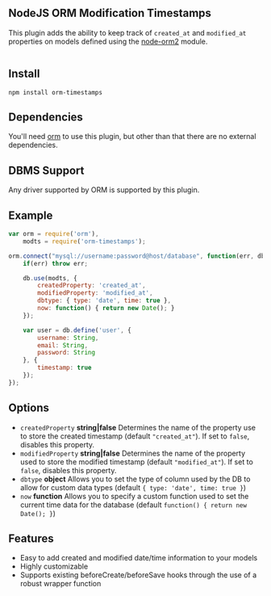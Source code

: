 ## NodeJS ORM Modification Timestamps
This plugin adds the ability to keep track of `created_at` and `modified_at` properties on models defined using the [node-orm2][node-orm2] module.

<a href="https://npmjs.org/package/orm-timestamps"><img src="https://badge.fury.io/js/orm-timestamps.png" alt="" style="max-width:100%;"></a>

## Install
```
npm install orm-timestamps
```

## Dependencies
You'll need [orm][node-orm2] to use this plugin, but other than that there are no external dependencies.

## DBMS Support
Any driver supported by ORM is supported by this plugin.

## Example
```javascript
var orm = require('orm'),
    modts = require('orm-timestamps');

orm.connect("mysql://username:password@host/database", function(err, db) {
	if(err) throw err;

	db.use(modts, {
		createdProperty: 'created_at',
		modifiedProperty: 'modified_at',
		dbtype: { type: 'date', time: true },
		now: function() { return new Date(); }
	});

	var user = db.define('user', {
		username: String,
		email: String,
		password: String
	}, {
		timestamp: true
	});
});


```

## Options
- `createdProperty` **string|false** Determines the name of the property use to store the created timestamp (default `"created_at"`). If set to `false`, disables this property.
- `modifiedProperty` **string|false** Determines the name of the property used to store the modified timestamp (default `"modified_at"`). If set to `false`, disables this property.
- `dbtype` **object** Allows you to set the type of column used by the DB to allow for custom data types (default `{ type: 'date', time: true }`)
- `now` **function** Allows you to specify a custom function used to set the current time data for the database (default `function() { return new Date(); }`)

## Features
- Easy to add created and modified date/time information to your models
- Highly customizable
- Supports existing beforeCreate/beforeSave hooks through the use of a robust wrapper function

[node-orm2]: https://github.com/dresende/node-orm2